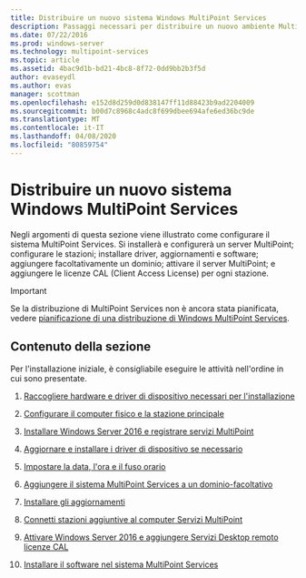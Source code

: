 ```yaml
---
title: Distribuire un nuovo sistema Windows MultiPoint Services
description: Passaggi necessari per distribuire un nuovo ambiente MultiPoint Services
ms.date: 07/22/2016
ms.prod: windows-server
ms.technology: multipoint-services
ms.topic: article
ms.assetid: 4bac9d1b-bd21-4bc8-8f72-0dd9bb2b3f5d
author: evaseydl
ms.author: evas
manager: scottman
ms.openlocfilehash: e152d8d259d0d838147ff11d88423b9ad2204009
ms.sourcegitcommit: b00d7c8968c4adc8f699dbee694afe6ed36bc9de
ms.translationtype: MT
ms.contentlocale: it-IT
ms.lasthandoff: 04/08/2020
ms.locfileid: "80859754"
---
```

# <a name="deploy-a-new-windows-multipoint-services-system"></a>Distribuire un nuovo sistema Windows MultiPoint Services
Negli argomenti di questa sezione viene illustrato come configurare il sistema MultiPoint Services. Si installerà e configurerà un server MultiPoint; configurare le stazioni; installare driver, aggiornamenti e software; aggiungere facoltativamente un dominio; attivare il server MultiPoint; e aggiungere le licenze CAL (Client Access License) per ogni stazione.  
  
> [!IMPORTANT]  
> Se la distribuzione di MultiPoint Services non è ancora stata pianificata, vedere [pianificazione di una distribuzione di Windows MultiPoint Services](Planning-a-MultiPoint-Services-Deployment.md).  
  
## <a name="in-this-section"></a>Contenuto della sezione  
Per l'installazione iniziale, è consigliabile eseguire le attività nell'ordine in cui sono presentate.  
  
1.  [Raccogliere hardware e driver di dispositivo necessari per l'installazione](Collect-hardware-and-device-drivers-needed-for-the-installation.md)  
  
2.  [Configurare il computer fisico e la stazione principale](Set-up-the-physical-computer-and-primary-station.md)  
  
3.  [Installare Windows Server 2016 e registrare servizi MultiPoint](Install-MultiPoint-services.md)  
  
4.  [Aggiornare e installare i driver di dispositivo se necessario](Update-and-install-device-drivers-if-needed.md)  
  
5.  [Impostare la data, l'ora e il fuso orario](Set-the-date--time--and-time-zone.md)  
  
6.  [Aggiungere il sistema MultiPoint Services a un dominio-facoltativo](Join-the-MultiPoint-services-computer-to-a-domain--optional-.md)  
  
7.  [Installare gli aggiornamenti](Install-updates.md)  
  
8.  [Connetti stazioni aggiuntive al computer Servizi MultiPoint](Attach-additional-stations-to-your-MultiPoint-services-computer.md)  
  
9. [Attivare Windows Server 2016 e aggiungere Servizi Desktop remoto licenze CAL](manage-client-access-licenses-with-multipoint-services.md)  
  
10. [Installare il software nel sistema MultiPoint Services](Install-software-on-your-MultiPoint-Services-system.md)
